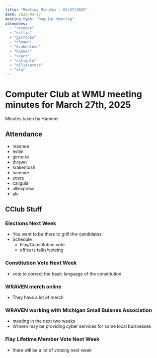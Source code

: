 ```yaml
---
title: "Meeting Minutes – 03/27/2025"
date: 2025-03-27
meeting_type: "Regular Meeting"
attendees:
  - "rezenee"
  - "estlin"
  - "girrocks"
  - "thrawn"
  - "krakentosh"
  - "hammer"
  - "scarz"
  - "caligula"
  - "alliexpress"
  - "alu"
---
```


# Computer Club at WMU meeting minutes for March 27th, 2025
Minutes taken by Hammer



## Attendance
* rezenee
* estlin
* girrocks
* thrawn
* krakentosh
* hammer
* scarz
* caligula
* alliexpress
* alu

## CClub Stuff
### Elections Next Week
* You want to be there to grill thw candidates
* Schedule
    * Flay/Constitution vote
    * officers talks/voteing 

### Constitution Vote Next Week
* vote to correct the basic language of the constitution

### WRAVEN merch online
* They have a lot of merch

### WRAVEN working with Michigan Small Buisnes Association
* meeting in the next two weeks
* Wraven may be providing cyber services for some local buisnesses

### Flay Lifetime Member Vote Next Week
* there will be a lot of voteing next week